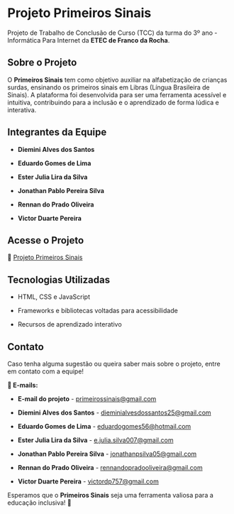 # Projeto Primeiros Sinais

Projeto de Trabalho de Conclusão de Curso (TCC) da turma do 3º ano - Informática Para Internet da **ETEC de Franco da Rocha**.

## Sobre o Projeto

O **Primeiros Sinais** tem como objetivo auxiliar na alfabetização de crianças surdas, ensinando os primeiros sinais em Libras (Língua Brasileira de Sinais). A plataforma foi desenvolvida para ser uma ferramenta acessível e intuitiva, contribuindo para a inclusão e o aprendizado de forma lúdica e interativa.

## Integrantes da Equipe

- **Diemini Alves dos Santos**

- **Eduardo Gomes de Lima**

- **Ester Julia Lira da Silva**

- **Jonathan Pablo Pereira Silva**

- **Rennan do Prado Oliveira**

- **Victor Duarte Pereira**

## Acesse o Projeto

🔗 [Projeto Primeiros Sinais](https://primeiros-sinais.github.io/Projeto-Primeiros-Sinais/)

## Tecnologias Utilizadas

- HTML, CSS e JavaScript

- Frameworks e bibliotecas voltadas para acessibilidade

- Recursos de aprendizado interativo

## Contato

Caso tenha alguma sugestão ou queira saber mais sobre o projeto, entre em contato com a equipe!

**📧 E-mails:**

- **E-mail do projeto** - primeirossinais@gmail.com

- **Diemini Alves dos Santos** - dieminialvesdossantos25@gmail.com

- **Eduardo Gomes de Lima** - eduardogomes56@hotmail.com

- **Ester Julia Lira da Silva** - e.julia.silva007@gmail.com

- **Jonathan Pablo Pereira Silva** - jonathanpsilva05@gmail.com

- **Rennan do Prado Oliveira** - rennandopradooliveira@gmail.com

- **Victor Duarte Pereira** - victordp757@gmail.com

Esperamos que o **Primeiros Sinais** seja uma ferramenta valiosa para a educação inclusiva! 💙

